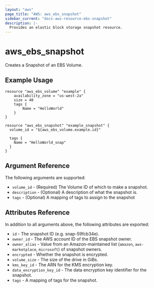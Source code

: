 ```yaml
---
layout: "aws"
page_title: "AWS: aws_ebs_snapshot"
sidebar_current: "docs-aws-resource-ebs-snapshot"
description: |-
  Provides an elastic block storage snapshot resource.
---
```


# aws_ebs_snapshot

Creates a Snapshot of an EBS Volume.

## Example Usage

```hcl
resource "aws_ebs_volume" "example" {
    availability_zone = "us-west-2a"
    size = 40
    tags {
        Name = "HelloWorld"
    }
}

resource "aws_ebs_snapshot" "example_snapshot" {
  volume_id = "${aws_ebs_volume.example.id}"

  tags {
    Name = "HelloWorld_snap"
  }
}
```

## Argument Reference

The following arguments are supported:

* `volume_id` - (Required) The Volume ID of which to make a snapshot.
* `description` - (Optional) A description of what the snapshot is.
* `tags` - (Optional) A mapping of tags to assign to the snapshot


## Attributes Reference

In addition to all arguments above, the following attributes are exported:

* `id` - The snapshot ID (e.g. snap-59fcb34e).
* `owner_id` - The AWS account ID of the EBS snapshot owner.
* `owner_alias` - Value from an Amazon-maintained list (`amazon`, `aws-marketplace`, `microsoft`) of snapshot owners.
* `encrypted` - Whether the snapshot is encrypted.
* `volume_size` - The size of the drive in GiBs.
* `kms_key_id` - The ARN for the KMS encryption key.
* `data_encryption_key_id` - The data encryption key identifier for the snapshot.
* `tags` - A mapping of tags for the snapshot.
